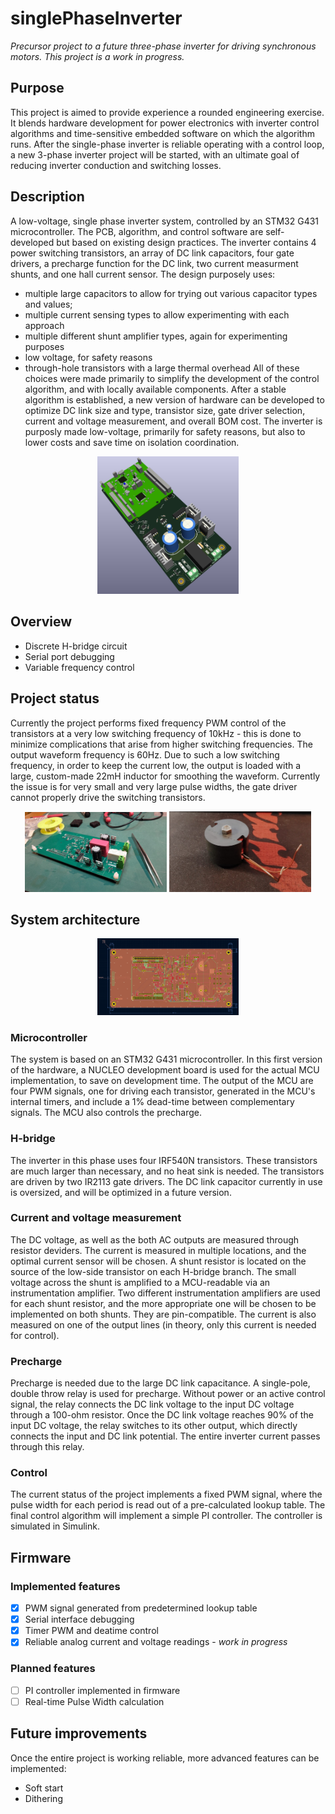 # singlePhaseInverter
*Precursor project to a future three-phase inverter for driving synchronous motors. This project is a work in progress.*

## Purpose
This project is aimed to provide experience a rounded engineering exercise. It blends hardware development for power electronics with inverter control algorithms and time-sensitive embedded software on which the algorithm runs.
After the single-phase inverter is reliable operating with a control loop, a new 3-phase inverter project will be started, with an ultimate goal of reducing inverter conduction and switching losses.

## Description
A low-voltage, single phase inverter system, controlled by an STM32 G431 microcontroller. The PCB, algorithm, and control software are self-developed but based on existing design practices. The inverter contains 4 power switching transistors, an array of DC link capacitors, four gate drivers, a precharge function for the DC link, two current measurment shunts, and one hall current sensor. The design purposely uses:
- multiple large capacitors to allow for trying out various capacitor types and values;
- multiple current sensing types to allow experimenting with each approach
- multiple different shunt amplifier types, again for experimenting purposes
- low voltage, for safety reasons
- through-hole transistors with a large thermal overhead
All of these choices were made primarily to simplify the development of the control algorithm, and with locally available components. After a stable algorithm is established, a new version of hardware can be developed to optimize DC link size and type, transistor size, gate driver selection, current and voltage measurement, and overall BOM cost.
The inverter is purposly made low-voltage, primarily for safety reasons, but also to lower costs and save time on isolation coordination.

<p align="center">
<img src="images/top-3D.jpg" alt="3D model" width="45%"/>
</p>

## Overview
- Discrete H-bridge circuit
- Serial port debugging
- Variable frequency control

## Project status
Currently the project performs fixed frequency PWM control of the transistors at a very low switching frequency of 10kHz - this is done to minimize complications that arise from higher switching frequencies. The output waveform frequency is 60Hz. Due to such a low switching frequency, in order to keep the current low, the output is loaded with a large, custom-made 22mH inductor for smoothing the waveform. Currently the issue is for very small and very large pulse widths, the gate driver cannot properly drive the switching transistors.

<p align="center">
<img src="images/mid-soldering.jpg" alt="Soldering" width="45%"/>
<img src="images/22mH-inductor.jpg" alt="inductor" width="45%"/>
</p>

## System architecture

<p align="center">
<img src="images/Layout-top.jpg" alt="Layout" width="45%"/>
</p>

### Microcontroller
The system is based on an STM32 G431 microcontroller. In this first version of the hardware, a NUCLEO development board is used for the actual MCU implementation, to save on development time. The output of the MCU are four PWM signals, one for driving each transistor, generated in the MCU's internal timers, and include a 1% dead-time between complementary signals. The MCU also controls the precharge.
### H-bridge
The inverter in this phase uses four IRF540N transistors. These transistors are much larger than necessary, and no heat sink is needed. The transistors are driven by two IR2113 gate drivers. The DC link capacitor currently in use is oversized, and will be optimized in a future version.
### Current and voltage measurement
The DC voltage, as well as the both AC outputs are measured through resistor deviders. The current is measured in multiple locations, and the optimal current sensor will be chosen. A shunt resistor is located on the source of the low-side transistor on each H-bridge branch. The small voltage across the shunt is amplified to a MCU-readable via an instrumentation amplifier. Two different instrumentation amplifiers are used for each shunt resistor, and the more appropriate one will be chosen to be implemented on both shunts. They are pin-compatible. The current is also measured on one of the output lines (in theory, only this current is needed for control).
### Precharge
Precharge is needed due to the large DC link capacitance. A single-pole, double throw relay is used for precharge. Without power or an active control signal, the relay connects the DC link voltage to the input DC voltage through a 100-ohm resistor. Once the DC link voltage reaches 90% of the input DC voltage, the relay switches to its other output, which directly connects the input and DC link potential. The entire inverter current passes through this relay.
### Control
The current status of the project implements a fixed PWM signal, where the pulse width for each period is read out of a pre-calculated lookup table. The final control algorithm will implement a simple PI controller. The controller is simulated in Simulink.
## Firmware
### Implemented features
- [x] PWM signal generated from predetermined lookup table
- [x] Serial interface debugging
- [x] Timer PWM and deatime control
- [x] Reliable analog current and voltage readings - _work in progress_
### Planned features
- [ ] PI controller implemented in firmware
- [ ] Real-time Pulse Width calculation

## Future improvements
Once the entire project is working reliable, more advanced features can be implemented:
- Soft start
- Dithering
